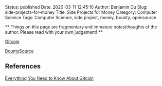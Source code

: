 Status: published
Date: 2020-03-11 12:45:10
Author: Benjamin Du
Slug: side-projects-for-money
Title: Side Projects for Money
Category: Computer Science
Tags: Computer Science, side project, money, bounty, opensource

**
Things on this page are fragmentary and immature notes/thoughts of the author.
Please read with your own judgement!
**


[Gitcoin](https://gitcoin.co/)

[BountySource](https://www.bountysource.com/)

## References

[Everything You Need to Know About Gitcoin](https://medium.com/gitcoin/everything-you-need-to-know-about-gitcoin-fe2e3e292a21)